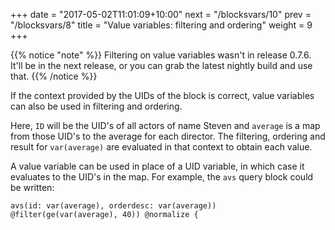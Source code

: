 +++
date = "2017-05-02T11:01:09+10:00"
next = "/blocksvars/10"
prev = "/blocksvars/8"
title = "Value variables: filtering and ordering"
weight = 9
+++

{{% notice "note" %}}
  Filtering on value variables wasn't in release 0.7.6.  It'll be in the next release, or you can grab the latest nightly build and use that.
{{% /notice %}}

If the context provided by the UIDs of the block is correct, value variables can also be used in filtering and ordering.

Here, `ID` will be the UID's of all actors of name Steven and `average` is a map from those UID's to the average for each director.  The filtering, ordering and result for `var(average)` are evaluated in that context to obtain each value.

A value variable can be used in place of a UID variable, in which case it evaluates to the UID's in the map.  For example, the `avs` query block could be written:
```
avs(id: var(average), orderdesc: var(average)) @filter(ge(var(average), 40)) @normalize {
```
